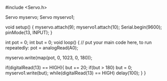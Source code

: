 #include <Servo.h>

Servo myservo;
Servo myservo1;

void setup() {
  myservo.attach(9);
  myservo1.attach(10);
  Serial.begin(9600);
  pinMode(13, INPUT);
}

int pot = 0;
int but = 0;
void loop() {
  // put your main code here, to run repeatedly:
  pot = analogRead(A0);

  myservo.write(map(pot, 0, 1023, 0, 180));

  if(digitalRead(13) == HIGH){
    but += 20;
    if(but > 180) but = 0;
    myservo1.write(but);
    while(digitalRead(13) == HIGH) delay(100);
  }
}
